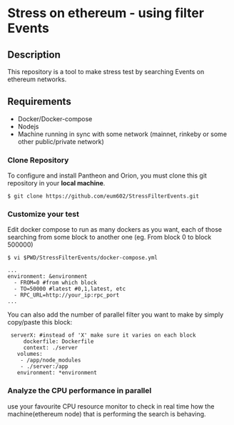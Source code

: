 # Stress on ethereum - using filter Events

## Description
This repository is a tool to make stress test by searching Events on ethereum networks.

## Requirements
* Docker/Docker-compose
* Nodejs
* Machine running in sync with some network (mainnet, rinkeby or some other public/private network)


### Clone Repository ####

To configure and install Pantheon and Orion, you must clone this git repository in your **local machine**.

```shell
$ git clone https://github.com/eum602/StressFilterEvents.git
```

### Customize your test ###
Edit docker compose to run as many dockers as you want, each of those searching from some block to
another one (eg. From block 0 to block 500000)

```shell
$ vi $PWD/StressFilterEvents/docker-compose.yml

...
environment: &environment
  - FROM=0 #from which block
  - TO=50000 #latest #0,1,latest, etc
  - RPC_URL=http://your_ip:rpc_port
...
```

You can also add the number of parallel filter you want to make by simply copy/paste this block:
```shell
 serverX: #instead of 'X' make sure it varies on each block
     dockerfile: Dockerfile
     context: ./server
   volumes:
    - /app/node_modules
    - ./server:/app
   environment: *environment
```

### Analyze the CPU performance in parallel ###
use your favourite CPU resource monitor to check in real time how the machine(ethereum node) that is performing the search is behaving.